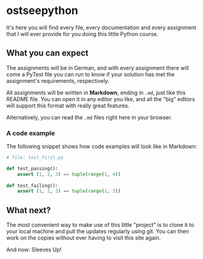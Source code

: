 # ostseepython

It's here you will find every file, every documentation and every assignment that I will ever provide for you doing this little Python course. 

## What you can expect

The assignments will be in German, and with every assignment there will come a PyTest file you can run to know if your solution has met the assignment's requirements, respectively.

All assignments will be written in **Markdown**, ending in `.md`, just like this README file. You can open it in any editor you like, and all the "big" editors will support this format with really great features. 

Alternatively, you can read the `.md` files right here in your browser.

### A code example

The following snippet shows how code examples will look like in Markdown:

```py
# file: test_first.py

def test_passing():
    assert (1, 2, 3) == tuple(range(1, 4))
    
def test_failing():
    assert (1, 2, 3) == tuple(range(1, 3))

```

## What next?

The most convenient way to make use of this little "project" is to clone it to your local machine and pull the updates regularly using git. You can then work on the copies without ever having to visit this site again.

And now: Sleeves Up!

